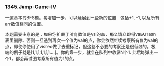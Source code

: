 ### 1345.Jump-Game-IV

一道基本的BFS题。每增加一步，可以延展到一些新的位置，包括+1, -1, 以及所有arr数值相同的位置。

本题需要注意的是：如果你扩展了所有数值是val的点，那么请立即将val从Hash表里删除。否则一旦遇到再次一个值为val的点，你会依然继续考察所有值为val的点，即使你使用了visited做了去重标记，但这些不必要的考察还是很低效的。极端的例子就是[1,1,1,1,1,1,1....]。你的第一步，就会在队列中收录N个1. 此后每弹出一个1，都会再试图考察所有值为1的点。
